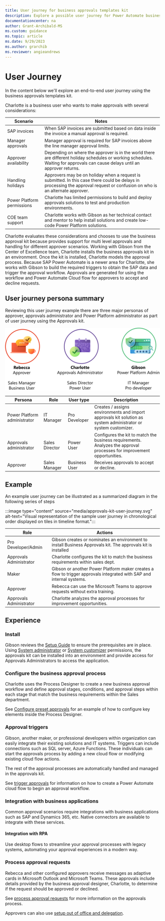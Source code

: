 ```yaml
---
title: User journey for business approvals templates kit
description: Explore a possible user journey for Power Automate business approvals templates kit.
documentationcenter: na
author: Grant-Archibald-MS
ms.custom: guidance
ms.topic: article
ms.date: 9/29/2023
ms.author: grarchib
ms.reviewer: angieandrews
---
```


# User Journey

In the content below we'll explore an end-to-end user journey using the business approvals templates kit.

Charlotte is a business user who wants to make approvals with several considerations:

| Scenario | Notes |
|----------|-------|
| SAP invoices | When SAP invoices are submitted based on data inside the invoice a manual approval is required. |
| Manager approvals | Manager approval is required for SAP invoices above the line manager approval limits. |
| Approver availability | Depending on where the approver is in the world there are different holiday schedules or working schedules. Waiting for approvals can cause delays until an approver returns. |
| Handling holidays | Approvers may be on holiday when a request is submitted. In this case there could be delays in processing the approval request or confusion on who is an alternate approver. |
| Power Platform permissions | Charlotte has limited permissions to build and deploy approvals solutions to test and production environments. |
| COE team support | Charlotte works with Gibson as her technical contact and mentor to help install solutions and create low-code Power Platform solutions. |

Charlotte evaluates these considerations and chooses to use the business approval kit because provides support for multi level approvals and handling for different approver scenarios. Working with Gibson from the Center of Excellence team, Charlotte installs the business approvals kit in an environment. Once the kit is installed, Charlotte models the approval process. Because SAP Power Automate is a newer area for Charlotte, she works with Gibson to build the required triggers to obtain the SAP data and trigger the approval workflow. Approvals are generated for using the workflow and Power Automate Cloud flow for approvers to accept and decline requests.

## User journey persona summary

Reviewing this user journey example there are three major personas of approver, approvals administrator and Power Platform administrator as part of user journey using the Approvals kit.

![Persona graphic overview with name and role](./media/persona-overview.svg)

|Persona |Role |User type    |Description|
|--------|-------------|-------------|-----------|
|Power Platform administrator|IT Manager|Pro Developer|Creates / assigns environments and import approvals kit solution as system administrator or system customizer.|
|Approvals administrator|Sales Director|Power User|Configures the kit to match the business requirements. Analyzes the approval processes for improvement opportunities.|
|Approver|Sales Manager|Business User|Receives approvals to accept or decline.|

## Example

An example user journey can be illustrated as a summarized diagram in the following series of steps

:::image type="content" source="media/approvals-kit-user-journey.svg" alt-text="Visual representation of the sample user journey in chronological order displayed on tiles in timeline format.":::

|Role|Actions|
|----|-------|
|Pro Developer/Admin|Gibson creates or nominates an environment to install Business Approvals kit. The approvals kit is installed|
|Approvals Administrator|Charlotte configures the kit to match the business requirements within sales dept.|
|Maker|Gibson or another Power Platform maker creates a flow to trigger approvals integrated with SAP and internal systems.
|Approver|Rebecca can use the Microsoft Teams to approve requests without extra training.|
|Approvals Administrator|Charlotte analyzes the approval processes for improvement opportunities.|

## Experience

### Install

Gibson reviews the [Setup Guide](./setup.md) to ensure the prerequisites are in place. Using [System administrator](/power-platform/admin/database-security#environments-with-a-dataverse-database) or [System customizer](/power-platform/admin/database-security#environments-with-a-dataverse-database) permissions, the approvals kit can be installed into an environment and provide access for Approvals Administrators to access the application.

### Configure the business approval process

Charlotte uses the Process Designer to create a new business approval workflow and define approval stages, conditions, and approval steps within each stage that match the business requirements within the Sales department.

See [Configure preset approvals](./configure-preset-approvals.md) for an example of how to configure key elements inside the Process Designer.

### Approval triggers

Gibson, another maker, or professional developers within organization can easily integrate their existing solutions and IT systems. Triggers can include connections such as SQL server, Azure Functions. These individuals can start the approvals process by adding a new cloud flow or modifying existing cloud flow actions.

The rest of the approval processes are automatically handled and managed in the approvals kit.

See [trigger approvals](./trigger-approvals.md) for information on how to create a Power Automate cloud flow to begin an approval workflow.

### Integration with business applications

Common approval scenarios require integrations with business applications such as SAP and Dynamics 365, etc. Native connectors are available to integrate with these services.

#### Integration with RPA

Use desktop flows to streamline your approval processes with legacy systems, automating your approval experiences in a modern way.

### Process approval requests

Rebecca and other configured approvers receive messages as adaptive cards in Microsoft Outlook and Microsoft Teams. These approvals include details provided by the business approval designer, Charlotte, to determine if the request should be approved or declined.

See [process approval requests](./process-approval-requests.md) for more information on the approvals process.

Approvers can also use [setup out of office and delegation](./setup-out-of-office-and-delegation.md).
